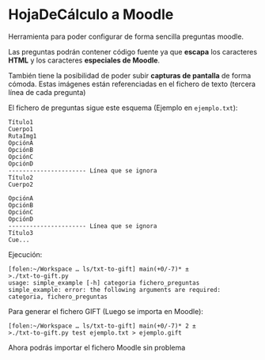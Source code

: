 # HojaDeCálculo a Moodle

Herramienta para poder configurar de forma sencilla preguntas moodle.

Las preguntas podrán contener código fuente ya que **escapa** los caracteres **HTML** y los caracteres **especiales de Moodle**.

También tiene la posibilidad de poder subir **capturas de pantalla** de forma cómoda. Estas imágenes están referenciadas en el fichero de texto (tercera línea de cada pregunta)

El fichero de preguntas sigue este esquema (Ejemplo en ```ejemplo.txt```):

```
Título1
Cuerpo1
RutaImg1
OpciónA
OpciónB
OpciónC
OpciónD
---------------------- Línea que se ignora
Título2
Cuerpo2

OpciónA
OpciónB
OpciónC
OpciónD
---------------------- Línea que se ignora
Título3
Cue...
```

Ejecución:

```
[folen:~/Workspace … ls/txt-to-gift] main(+0/-7)* ±
>./txt-to-gift.py
usage: simple_example [-h] categoria fichero_preguntas
simple_example: error: the following arguments are required: categoria, fichero_preguntas
```

Para generar el fichero GIFT (Luego se importa en Moodle):

```
[folen:~/Workspace … ls/txt-to-gift] main(+0/-7)* 2 ±
>./txt-to-gift.py test ejemplo.txt > ejemplo.gift
```

Ahora podrás importar el fichero Moodle sin problema

